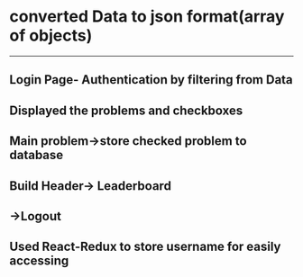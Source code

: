 # converted Data to json format(array of objects)
-----------------------------
## Login Page- Authentication by filtering from Data
## Displayed the problems and checkboxes
## Main problem->store checked problem to database
## Build Header-> Leaderboard
##             ->Logout
## Used React-Redux to store username for easily accessing 

        